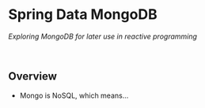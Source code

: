 # Spring Data MongoDB
*Exploring MongoDB for later use in reactive programming*

<br>

## Overview
* Mongo is NoSQL, which means...